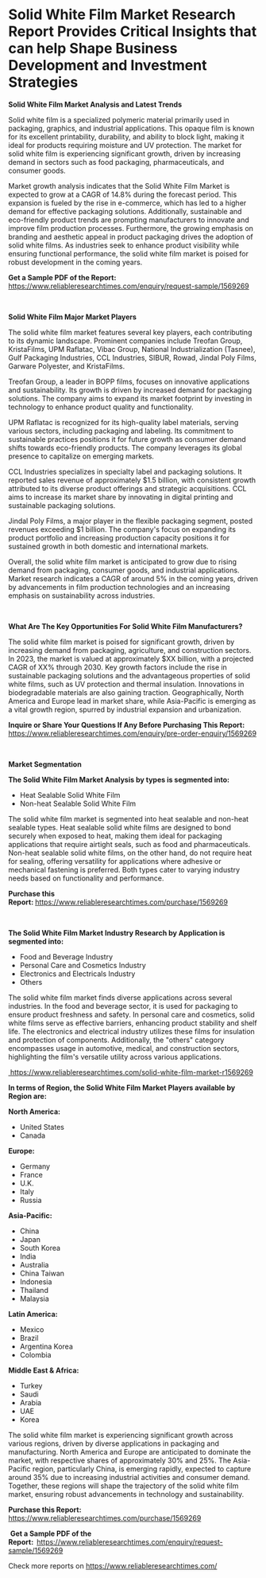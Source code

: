 <p><h1>Solid White Film Market Research Report Provides Critical Insights that can help Shape Business Development and Investment Strategies</h1></p><p><strong>Solid White Film Market Analysis and Latest Trends</strong></p>
<p><p>Solid white film is a specialized polymeric material primarily used in packaging, graphics, and industrial applications. This opaque film is known for its excellent printability, durability, and ability to block light, making it ideal for products requiring moisture and UV protection. The market for solid white film is experiencing significant growth, driven by increasing demand in sectors such as food packaging, pharmaceuticals, and consumer goods.</p><p>Market growth analysis indicates that the Solid White Film Market is expected to grow at a CAGR of 14.8% during the forecast period. This expansion is fueled by the rise in e-commerce, which has led to a higher demand for effective packaging solutions. Additionally, sustainable and eco-friendly product trends are prompting manufacturers to innovate and improve film production processes. Furthermore, the growing emphasis on branding and aesthetic appeal in product packaging drives the adoption of solid white films. As industries seek to enhance product visibility while ensuring functional performance, the solid white film market is poised for robust development in the coming years.</p></p>
<p><strong>Get a Sample PDF of the Report:&nbsp;</strong> <a href="https://www.reliableresearchtimes.com/enquiry/request-sample/1569269?utm_campaign=2203&utm_medium=2&utm_source=Github&utm_content=ia&utm_term=25032025&utm_id=solid-white-film">https://www.reliableresearchtimes.com/enquiry/request-sample/1569269</a></p>
<p>&nbsp;</p>
<p><strong>Solid White Film Major Market Players</strong></p>
<p><p>The solid white film market features several key players, each contributing to its dynamic landscape. Prominent companies include Treofan Group, KristaFilms, UPM Raflatac, Vibac Group, National Industrialization (Tasnee), Gulf Packaging Industries, CCL Industries, SIBUR, Rowad, Jindal Poly Films, Garware Polyester, and KristaFilms. </p><p>Treofan Group, a leader in BOPP films, focuses on innovative applications and sustainability. Its growth is driven by increased demand for packaging solutions. The company aims to expand its market footprint by investing in technology to enhance product quality and functionality.</p><p>UPM Raflatac is recognized for its high-quality label materials, serving various sectors, including packaging and labeling. Its commitment to sustainable practices positions it for future growth as consumer demand shifts towards eco-friendly products. The company leverages its global presence to capitalize on emerging markets.</p><p>CCL Industries specializes in specialty label and packaging solutions. It reported sales revenue of approximately $1.5 billion, with consistent growth attributed to its diverse product offerings and strategic acquisitions. CCL aims to increase its market share by innovating in digital printing and sustainable packaging solutions.</p><p>Jindal Poly Films, a major player in the flexible packaging segment, posted revenues exceeding $1 billion. The company's focus on expanding its product portfolio and increasing production capacity positions it for sustained growth in both domestic and international markets.</p><p>Overall, the solid white film market is anticipated to grow due to rising demand from packaging, consumer goods, and industrial applications. Market research indicates a CAGR of around 5% in the coming years, driven by advancements in film production technologies and an increasing emphasis on sustainability across industries.</p></p>
<p>&nbsp;</p>
<p><strong>What Are The Key Opportunities For Solid White Film Manufacturers?</strong></p>
<p><p>The solid white film market is poised for significant growth, driven by increasing demand from packaging, agriculture, and construction sectors. In 2023, the market is valued at approximately $XX billion, with a projected CAGR of XX% through 2030. Key growth factors include the rise in sustainable packaging solutions and the advantageous properties of solid white films, such as UV protection and thermal insulation. Innovations in biodegradable materials are also gaining traction. Geographically, North America and Europe lead in market share, while Asia-Pacific is emerging as a vital growth region, spurred by industrial expansion and urbanization.</p></p>
<p><strong>Inquire or Share Your Questions If Any Before Purchasing This Report:</strong> <a href="https://www.reliableresearchtimes.com/enquiry/pre-order-enquiry/1569269?utm_campaign=2203&utm_medium=2&utm_source=Github&utm_content=ia&utm_term=25032025&utm_id=solid-white-film">https://www.reliableresearchtimes.com/enquiry/pre-order-enquiry/1569269</a></p>
<p>&nbsp;</p>
<p><strong>Market Segmentation</strong></p>
<p><strong>The Solid White Film Market Analysis by types is segmented into:</strong></p>
<p><ul><li>Heat Sealable Solid White Film</li><li>Non-heat Sealable Solid White Film</li></ul></p>
<p><p>The solid white film market is segmented into heat sealable and non-heat sealable types. Heat sealable solid white films are designed to bond securely when exposed to heat, making them ideal for packaging applications that require airtight seals, such as food and pharmaceuticals. Non-heat sealable solid white films, on the other hand, do not require heat for sealing, offering versatility for applications where adhesive or mechanical fastening is preferred. Both types cater to varying industry needs based on functionality and performance.</p></p>
<p><strong>Purchase this Report:&nbsp;</strong><a href="https://www.reliableresearchtimes.com/purchase/1569269?utm_campaign=2203&utm_medium=2&utm_source=Github&utm_content=ia&utm_term=25032025&utm_id=solid-white-film">https://www.reliableresearchtimes.com/purchase/1569269</a></p>
<p>&nbsp;</p>
<p><strong>The Solid White Film Market Industry Research by Application is segmented into:</strong></p>
<p><ul><li>Food and Beverage Industry</li><li>Personal Care and Cosmetics Industry</li><li>Electronics and Electricals Industry</li><li>Others</li></ul></p>
<p><p>The solid white film market finds diverse applications across several industries. In the food and beverage sector, it is used for packaging to ensure product freshness and safety. In personal care and cosmetics, solid white films serve as effective barriers, enhancing product stability and shelf life. The electronics and electrical industry utilizes these films for insulation and protection of components. Additionally, the "others" category encompasses usage in automotive, medical, and construction sectors, highlighting the film's versatile utility across various applications.</p></p>
<p><a href="https://www.reliableresearchtimes.com/solid-white-film-market-r1569269?utm_campaign=2203&utm_medium=2&utm_source=Github&utm_content=ia&utm_term=25032025&utm_id=solid-white-film">&nbsp;https://www.reliableresearchtimes.com/solid-white-film-market-r1569269</a></p>
<p><strong>In terms of Region, the Solid White Film Market Players available by Region are:</strong></p>
<p>
    <p> <strong> North America: </strong>
        <ul>
            <li>United States</li>
            <li>Canada</li>
        </ul>
        </p> 
    <p> <strong> Europe: </strong>
        <ul>
            <li>Germany</li>
            <li>France</li>
            <li>U.K.</li>
            <li>Italy</li>
            <li>Russia</li>
        </ul>
        </p> 
    <p> <strong> Asia-Pacific: </strong>
        <ul>
            <li>China</li>
            <li>Japan</li>
            <li>South Korea</li>
            <li>India</li>
            <li>Australia</li>
            <li>China Taiwan</li>
            <li>Indonesia</li>
            <li>Thailand</li>
            <li>Malaysia</li>
        </ul>
        </p> 
    <p> <strong> Latin America: </strong>
        <ul>
            <li>Mexico</li>
            <li>Brazil</li>
            <li>Argentina Korea</li>
            <li>Colombia</li>
        </ul>
        </p> 
    <p> <strong> Middle East & Africa: </strong>
        <ul>
            <li>Turkey</li>
            <li>Saudi</li>
            <li>Arabia</li>
            <li>UAE</li>
            <li>Korea</li>
        </ul>
    </p>
    </p>
<p><p>The solid white film market is experiencing significant growth across various regions, driven by diverse applications in packaging and manufacturing. North America and Europe are anticipated to dominate the market, with respective shares of approximately 30% and 25%. The Asia-Pacific region, particularly China, is emerging rapidly, expected to capture around 35% due to increasing industrial activities and consumer demand. Together, these regions will shape the trajectory of the solid white film market, ensuring robust advancements in technology and sustainability.</p></p>
<p><strong>Purchase this Report: </strong><a href="https://www.reliableresearchtimes.com/purchase/1569269?utm_campaign=2203&utm_medium=2&utm_source=Github&utm_content=ia&utm_term=25032025&utm_id=solid-white-film">https://www.reliableresearchtimes.com/purchase/1569269</a></p>
<p>&nbsp;<strong>Get a Sample PDF of the Report:&nbsp;&nbsp;</strong><a href="https://www.reliableresearchtimes.com/enquiry/request-sample/1569269?utm_campaign=2203&utm_medium=2&utm_source=Github&utm_content=ia&utm_term=25032025&utm_id=solid-white-film">https://www.reliableresearchtimes.com/enquiry/request-sample/1569269</a></p>
<p><strong></strong></p>
<p>Check more reports on <a href="https://www.reliableresearchtimes.com/?utm_campaign=2203&utm_medium=2&utm_source=Github&utm_content=ia&utm_term=25032025&utm_id=solid-white-film">https://www.reliableresearchtimes.com/</a></p>